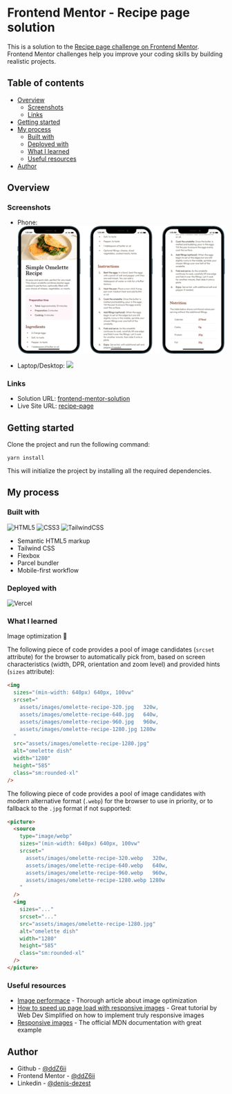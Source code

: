 # Frontend Mentor - Recipe page solution

This is a solution to the [Recipe page challenge on Frontend Mentor](https://www.frontendmentor.io/challenges/recipe-page-KiTsR8QQKm). Frontend Mentor challenges help you improve your coding skills by building realistic projects.

## Table of contents

- [Overview](#overview)
  - [Screenshots](#screenshots)
  - [Links](#links)
- [Getting started](#getting-started)
- [My process](#my-process)
  - [Built with](#built-with)
  - [Deployed with](#deployed-with)
  - [What I learned](#what-i-learned)
  - [Useful resources](#useful-resources)
- [Author](#author)

## Overview

### Screenshots

- Phone:
  ![](./screenshots/phone.png)

- Laptop/Desktop:
  ![](./screenshots/desktop.png)

### Links

- Solution URL: [frontend-mentor-solution](https://www.frontendmentor.io/solutions/responsive-recipe-page-with-semantic-html-_F0BGyruOD)
- Live Site URL: [recipe-page](https://recipe-page-nine-beta.vercel.app/)

## Getting started

Clone the project and run the following command:

```console
yarn install
```

This will initialize the project by installing all the required dependencies.

## My process

### Built with

![HTML5](https://img.shields.io/badge/HTML5-E34F26.svg?style=for-the-badge&logo=HTML5&logoColor=white)
![CSS3](https://img.shields.io/badge/CSS3-1572B6.svg?style=for-the-badge&logo=CSS3&logoColor=white)
![TailwindCSS](https://img.shields.io/badge/tailwindcss-%2338B2AC.svg?style=for-the-badge&logo=tailwind-css&logoColor=white)

- Semantic HTML5 markup
- Tailwind CSS
- Flexbox
- Parcel bundler
- Mobile-first workflow

### Deployed with

![Vercel](https://img.shields.io/badge/vercel-%23000000.svg?style=for-the-badge&logo=vercel&logoColor=white)

### What I learned

Image optimization 🚀

The following piece of code provides a pool of image candidates (`srcset` attribute) for the browser to automatically pick from, based on screen characteristics (width, DPR, orientation and zoom level) and provided hints (`sizes` attribute):

```html
<img
  sizes="(min-width: 640px) 640px, 100vw"
  srcset="
    assets/images/omelette-recipe-320.jpg   320w,
    assets/images/omelette-recipe-640.jpg   640w,
    assets/images/omelette-recipe-960.jpg   960w,
    assets/images/omelette-recipe-1280.jpg 1280w
  "
  src="assets/images/omelette-recipe-1280.jpg"
  alt="omelette dish"
  width="1280"
  height="585"
  class="sm:rounded-xl"
/>
```

The following piece of code provides a pool of image candidates with modern alternative format (`.webp`) for the browser to use in priority, or to fallback to the `.jpg` format if not supported:

```html
<picture>
  <source
    type="image/webp"
    sizes="(min-width: 640px) 640px, 100vw"
    srcset="
      assets/images/omelette-recipe-320.webp   320w,
      assets/images/omelette-recipe-640.webp   640w,
      assets/images/omelette-recipe-960.webp   960w,
      assets/images/omelette-recipe-1280.webp 1280w
    "
  />
  <img
    sizes="..."
    srcset="..."
    src="assets/images/omelette-recipe-1280.jpg"
    alt="omelette dish"
    width="1280"
    height="585"
    class="sm:rounded-xl"
  />
</picture>
```

### Useful resources

- [Image performace](https://web.dev/learn/performance/image-performance) - Thorough article about image optimization
- [How to speed up page load with responsive images](https://blog.webdevsimplified.com/2023-05/responsive-images) - Great tutorial by Web Dev Simplified on how to implement truly responsive images
- [Responsive images](https://developer.mozilla.org/en-US/docs/Learn/HTML/Multimedia_and_embedding/Responsive_images) - The official MDN documentation with great example

## Author

- Github - [@ddZ6ii](https://github.com/ddZ6ii)
- Frontend Mentor - [@ddZ6ii](https://www.frontendmentor.io/profile/ddZ6ii)
- Linkedin - [@denis-dezest](https://www.linkedin.com/in/denis-dezest/)
